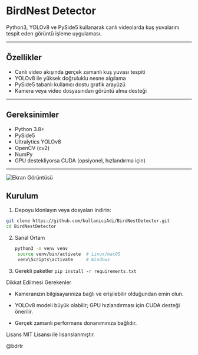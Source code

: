 # BirdNest Detector

Python3, YOLOv8 ve PySide5 kullanarak canlı videolarda kuş yuvalarını tespit eden görüntü işleme uygulaması.

---

## Özellikler

- Canlı video akışında gerçek zamanlı kuş yuvası tespiti  
- YOLOv8 ile yüksek doğruluklu nesne algılama  
- PySide5 tabanlı kullanıcı dostu grafik arayüzü  
- Kamera veya video dosyasından görüntü alma desteği  

---

## Gereksinimler

- Python 3.8+  
- PySide5  
- Ultralytics YOLOv8  
- OpenCV (cv2)  
- NumPy  
- GPU destekliyorsa CUDA (opsiyonel, hızlandırma için)  

---
![Ekran Görüntüsü](https://github.com/bdrtr/BIRD-NEST/issues/1) 

## Kurulum

1. Depoyu klonlayın veya dosyaları indirin:

```bash
git clone https://github.com/kullaniciAdi/BirdNestDetector.git
cd BirdNestDetector
```
2. Sanal Ortam
   ```bash
   python3 -m venv venv
    source venv/bin/activate  # Linux/macOS
    venv\Scripts\activate     # Windows

   ```
3. Gerekli paketler
   `pip install -r requirements.txt`
   
Dikkat Edilmesi Gerekenler
- Kameranızın bilgisayarınıza bağlı ve erişilebilir olduğundan emin olun.

- YOLOv8 modeli büyük olabilir; GPU hızlandırması için CUDA desteği önerilir.

- Gerçek zamanlı performans donanımınıza bağlıdır.

Lisans
MIT Lisansı ile lisanslanmıştır.

@bdrtr
